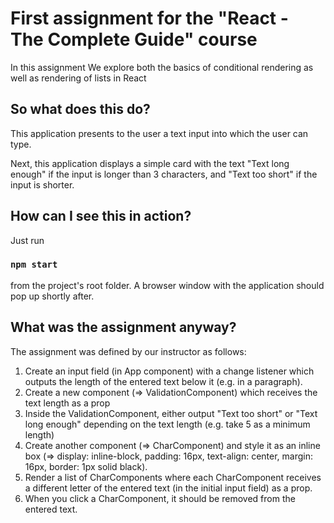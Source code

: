 <h1>First assignment for the "React - The Complete Guide" course</h1>
<p>In this assignment We explore both the basics of conditional rendering as well as rendering of lists in React</p>
<h2>So what does this do?</h2>
<p>This application presents to the user a text input into which the user can type.</p>
<p>Next, this application displays a simple card with the text "Text long enough" if the input is longer than 3 characters, and "Text too short" if the input is shorter.</p>
<h2>How can I see this in action?</h2>
<p>Just run</p>
<h3><code>npm start</code></h3>
<p>from the project's root folder. A browser window with the application should pop up shortly after.</p>
<h2>What was the assignment anyway?</h2>
<p>The assignment was defined by our instructor as follows:</p>
<ol>
<li>Create an input field (in App component) with a change listener which outputs the length of the entered text below it (e.g. in a paragraph).</li>
<li>Create a new component (=&gt; ValidationComponent) which receives the text length as a prop</li>
<li>Inside the ValidationComponent, either output "Text too short" or "Text long enough" depending on the text length (e.g. take 5 as a minimum length)</li>
<li>Create another component (=&gt; CharComponent) and style it as an inline box (=&gt; display: inline-block, padding: 16px, text-align: center, margin: 16px, border: 1px solid black).</li>
<li>Render a list of CharComponents where each CharComponent receives a different letter of the entered text (in the initial input field) as a prop.</li>
<li>When you click a CharComponent, it should be removed from the entered text.</li>
</ol>
